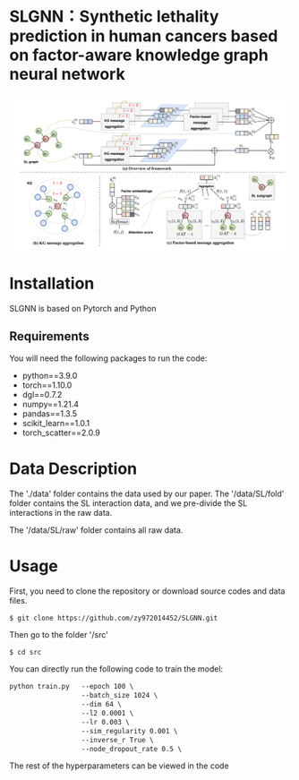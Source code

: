 # SLGNN：Synthetic lethality prediction in human cancers based on  factor-aware knowledge graph neural network
![image](https://github.com/zy972014452/SLGNN/blob/main/framework.png)

# Installation
SLGNN is based on Pytorch and Python
## Requirements
You will need the following packages to run the code:
* python==3.9.0
* torch==1.10.0
* dgl==0.7.2
* numpy==1.21.4
* pandas==1.3.5
* scikit_learn==1.0.1
* torch_scatter==2.0.9
# Data Description
The './data' folder contains the data used by our paper. The '/data/SL/fold' folder contains the SL interaction data, and we pre-divide the SL interactions in the raw data.

The '/data/SL/raw' folder contains all raw data.
# Usage
First, you need to clone the repository or download source codes and data files. 

    $ git clone https://github.com/zy972014452/SLGNN.git

Then go to the folder '/src'

    $ cd src

You can directly run the following code to train the model:
  
    python train.py   --epoch 100 \
                      --batch_size 1024 \
                      --dim 64 \
                      --l2 0.0001 \
                      --lr 0.003 \
                      --sim_regularity 0.001 \
                      --inverse_r True \
                      --node_dropout_rate 0.5 \
                              
The rest of the hyperparameters can be viewed in the code
